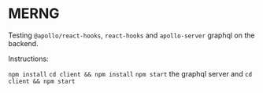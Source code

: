# MERNG

Testing `@apollo/react-hooks`, `react-hooks` and `apollo-server` graphql on the backend.

Instructions:

`npm install`
`cd client && npm install`
`npm start` the graphql server and `cd client && npm start`
